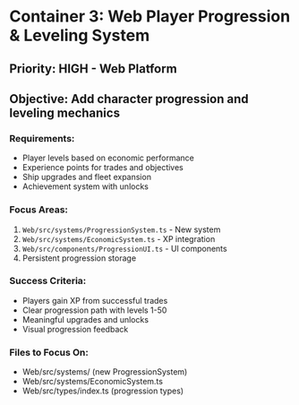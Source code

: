 # Container 3: Web Player Progression & Leveling System

## Priority: HIGH - Web Platform
## Objective: Add character progression and leveling mechanics

### Requirements:
- Player levels based on economic performance
- Experience points for trades and objectives
- Ship upgrades and fleet expansion
- Achievement system with unlocks

### Focus Areas:
1. `Web/src/systems/ProgressionSystem.ts` - New system
2. `Web/src/systems/EconomicSystem.ts` - XP integration
3. `Web/src/components/ProgressionUI.ts` - UI components
4. Persistent progression storage

### Success Criteria:
- Players gain XP from successful trades
- Clear progression path with levels 1-50
- Meaningful upgrades and unlocks
- Visual progression feedback

### Files to Focus On:
- Web/src/systems/ (new ProgressionSystem)
- Web/src/systems/EconomicSystem.ts
- Web/src/types/index.ts (progression types)
